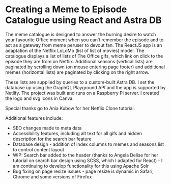 # Creating a Meme to Episode Catalogue using React and Astra DB

The meme catalogue is designed to answer the burning desire to watch your favourite Office moment when you can’t remember the episode and to act as a gateway from meme peruser to devout fan. The ReactJS app is an adaptation of the Netflix LoLoMo (list of list of movies) model. The catalogue displays a list of lists of The Office gifs, which link on click to the episode they are from on Netflix. Additional seasons (vertical lists) are paginated by scrolling down (on mouse entering page footer) and additional memes (horizontal lists) are paginated by clicking on the right arrow.  

These lists are supplied by queries to a custom-built Astra DB. I set the database up using the GraphQL Playground API and the app is supported by Netlify. The project was built and runs on a Raspberry Pi server. I created the logo and svg icons in Canva. 

Special thanks go to Ania Kubow for her Netflix Clone tutorial. 

Additional features include: 

* SEO changes made to meta data
* Accessibility features, including alt text for all gifs and hidden description for the search bar feature 
* Database design - addition of index columns to memes and seasons list to control content layout
* WIP: Search bar added to the header (thanks to Angela Delise for her tutorial on search bar design using SCSS, which I adapted for React) - I am continuing to develop functionality for this using Apache Solr 
* Bug fixing on page resize issues - page resize is dynamic in Safari, Chrome and some versions of Firefox
